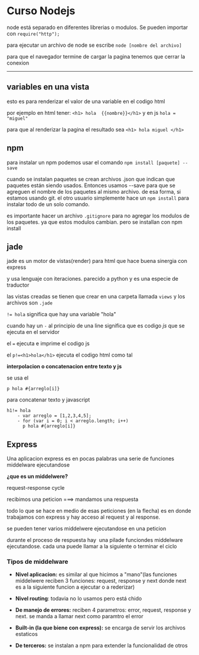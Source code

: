 # Curso Nodejs

node está separado en diferentes librerias o modulos. Se pueden importar con `require("http");`

para ejecutar un archivo de node se escribe `node [nombre del archivo]`

para que el navegador termine de cargar la pagina tenemos que cerrar la conexion 

---

## variables en una vista

esto es para renderizar el valor de una variable en el codigo html

por ejemplo en html tener: `<h1> hola  {{nombre}}</h1>` y en js `hola = "miguel"`

para que al renderizar la pagina el resultado sea `<h1> hola miguel </h1>`

## npm

para instalar un npm podemos usar el comando `npm install [paquete] --save`

cuando se instalan paquetes se crean archivos .json que indican que paquetes están siendo usados. Entonces usamos --save para que se agreguen el nombre de los paquetes al mismo archivo. de esa forma, si estamos usando git. el otro usuario simplemente hace un `npm install` para instalar todo de un solo comando.

es importante hacer un archivo `.gitignore` para no agregar los modulos de los paquetes. ya que estos modulos cambian. pero se installan con npm install

## jade

jade es un motor de vistas(render) para html que hace buena sinergia con express

y usa lenguaje con iteraciones. parecido a python y es una especie de traductor

las vistas creadas se tienen que crear en una carpeta llamada `views` y los archivos son `.jade`

`!= hola` significa que hay una variable "hola"

cuando hay un `-` al principio de una line significa que es codigo $js$ que se ejecuta en el servidor

el `=` ejecuta e imprime el codigo js

el  `p!=<h1>hola</h1>` ejecuta el codigo html como tal

**interpolacion o concatenacion entre texto y js**

se usa el

`p hola #{arreglo[i]}`

para concatenar texto y javascript 

```jade
h1!= hola
    - var arreglo = [1,2,3,4,5];
    - for (var i = 0; i < arreglo.length; i++)
      p hola #{arreglo[i]}
```

## Express

Una aplicacion express es en pocas palabras una serie de funciones middelware ejecutandose

**¿que es un middelwere?**

request-response cycle

recibimos una peticion ===> mandamos una respuesta

todo lo que se hace en medio de esas peticiones (en la flecha) es en donde trabajamos con express y hay acceso al request y al response. 

se pueden tener varios middelwere ejecutandose en una peticion

durante el proceso de respuesta hay  una pilade funciondes middelware ejecutandose. cada una puede llamar a la siguiente o terminar el ciclo

### Tipos de middelware

+ **Nivel aplicacion:** es similar al que hicimos a "mano"(las funciones middelwere reciben 3 funciones: request, response y next donde next es a la siguiente funcion a ejecutar o a rederizar)

+ **Nivel routing**: todavia no lo usamos pero está chido

+ **De manejo de errores:** reciben 4 parametros: error, request, response y next. se manda a llamar next como paramtro el error

+ **Built-in (la que biene con express):** se encarga de servir los archivos estaticos

+ **De terceros:** se instalan a npm para  extender la funcionalidad de otros